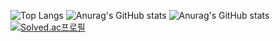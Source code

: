 ![Top Langs](https://github-readme-stats.vercel.app/api/top-langs/?username=leetaggg)
![Anurag's GitHub stats](https://github-readme-stats.vercel.app/api?username=leetaggg)
![Anurag's GitHub stats](https://github-readme-stats.vercel.app/api?username=leetaggg&hide=contribs,prs&show_icons=true&theme=테마)
[![Solved.ac프로필](http://mazassumnida.wtf/api/v2/generate_badge?boj=leetag1163)](https://solved.ac/barded1998)
